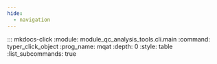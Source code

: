 ```yaml
---
hide:
  - navigation
---
```


<!-- prettier-ignore -->
::: mkdocs-click
    :module: module_qc_analysis_tools.cli.main
    :command: typer_click_object
    :prog_name: mqat
    :depth: 0
    :style: table
    :list_subcommands: true
